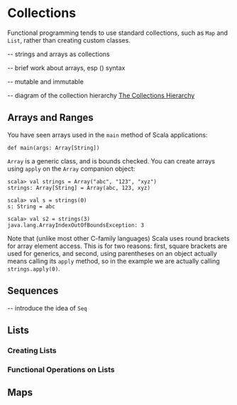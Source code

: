 # Collections

Functional programming tends to use standard collections, such as `Map` and `List`, rather than creating custom classes.

-- strings and arrays as collections

-- brief work about arrays, esp () syntax

-- mutable and immutable

-- diagram of the collection hierarchy
[The Collections Hierarchy](images/Scala_Collections.png)

## Arrays and Ranges

You have seen arrays used in the `main` method of Scala applications:

~~~~~~~~
def main(args: Array[String])
~~~~~~~~

`Array` is a generic class, and is bounds checked. You can create arrays using `apply` on the `Array` companion object:

~~~~~~~~
scala> val strings = Array("abc", "123", "xyz")
strings: Array[String] = Array(abc, 123, xyz)

scala> val s = strings(0)
s: String = abc

scala> val s2 = strings(3)
java.lang.ArrayIndexOutOfBoundsException: 3
~~~~~~~~

Note that (unlike most other C-family languages) Scala uses round brackets for array element access. This is for two reasons: first, square brackets are used for generics, and second, using parentheses on an object actually means calling its `apply` method, so in the example we are actually calling `strings.apply(0)`.

## Sequences
-- introduce the idea of `Seq`

## Lists

### Creating Lists

### Functional Operations on Lists

## Maps

